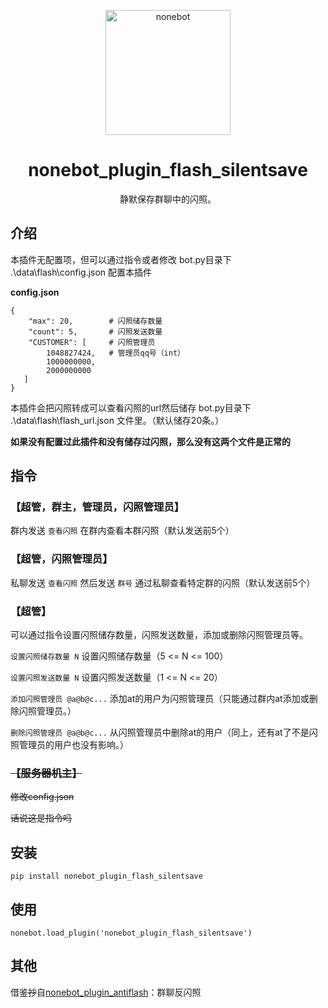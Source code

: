 <p align="center">
  <a href="https://v2.nonebot.dev/"><img src="https://v2.nonebot.dev/logo.png" width="200" height="200" alt="nonebot"></a>
</p>
<div align="center">

# nonebot_plugin_flash_silentsave

静默保存群聊中的闪照。

</div>

## 介绍

本插件无配置项，但可以通过指令或者修改 bot.py目录下 .\data\flash\config.json 配置本插件

__config.json__

    {
        "max": 20,        # 闪照储存数量
        "count": 5,       # 闪照发送数量
        "CUSTOMER": [     # 闪照管理员
            1048827424,   # 管理员qq号（int）
            1000000000,
            2000000000
       ]
    }

本插件会把闪照转成可以查看闪照的url然后储存 bot.py目录下 .\data\flash\flash_url.json 文件里。（默认储存20条。）

__如果没有配置过此插件和没有储存过闪照，那么没有这两个文件是正常的__

## 指令

### 【超管，群主，管理员，闪照管理员】

群内发送 `查看闪照` 在群内查看本群闪照（默认发送前5个）

### 【超管，闪照管理员】

私聊发送 `查看闪照` 然后发送 `群号` 通过私聊查看特定群的闪照（默认发送前5个）

### 【超管】

可以通过指令设置闪照储存数量，闪照发送数量，添加或删除闪照管理员等。

`设置闪照储存数量 N` 设置闪照储存数量（5 <= N <= 100）

`设置闪照发送数量 N` 设置闪照发送数量（1 <= N <= 20）

`添加闪照管理员 @a@b@c...` 添加at的用户为闪照管理员（只能通过群内at添加或删除闪照管理员。）

`删除闪照管理员 @a@b@c...` 从闪照管理员中删除at的用户（同上，还有at了不是闪照管理员的用户也没有影响。）

### ~~【服务器机主】~~

~~修改config.json~~

~~话说这是指令吗~~


## 安装
    pip install nonebot_plugin_flash_silentsave
## 使用
    nonebot.load_plugin('nonebot_plugin_flash_silentsave')
    
## 其他

借鉴~~抄~~自[nonebot_plugin_antiflash](https://github.com/MinatoAquaCrews/nonebot_plugin_antiflash)：群聊反闪照
